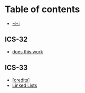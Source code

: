 # Table of contents

* [~Hi](README.md)

## ICS-32

* [does this work](ics-32/untitled.md)

## ICS-33

* [\[credits\]](ics-33/credits.md)
* [Linked Lists](ics-33/untitled.md)

